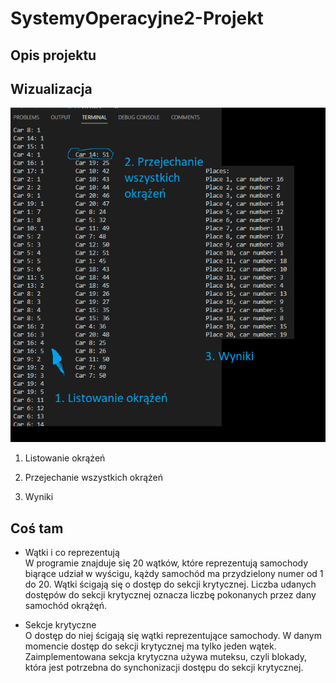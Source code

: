# SystemyOperacyjne2-Projekt

## Opis projektu

## Wizualizacja

![Alt text](image.png)

1. Listowanie okrążeń

2. Przejechanie wszystkich okrążeń

3. Wyniki

## Coś tam

* Wątki i co reprezentują\
W programie znajduje się 20 wątków, które reprezentują samochody biąrące udział w wyścigu, kążdy samochód ma przydzielony numer od 1 do 20. Wątki ścigają się o dostęp do sekcji krytycznej. Liczba udanych dostępów do sekcji krytycznej oznacza liczbę pokonanych przez dany samochód okrążęń.

* Sekcje krytyczne\
O dostęp do niej ścigają się wątki reprezentujące samochody. W danym momencie dostęp do sekcji krytycznej ma tylko jeden wątek. Zaimplementowana sekcja krytyczna używa muteksu, czyli blokady, która jest potrzebna do synchonizacji dostępu do sekcji krytycznej.